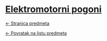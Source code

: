 # [Elektromotorni pogoni](https://www.github.com/studosi-fer/EPOG)
[<- Stranica predmeta](https://www.fer.unizg.hr/predmet/elepog_b)

[<- Povratak na listu predmeta](https://www.github.com/studosi/FER)
